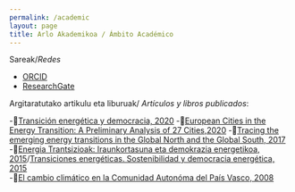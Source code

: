 ```yaml
---
permalink: /academic
layout: page
title: Arlo Akademikoa / Ámbito Académico
---
```

Sareak/*Redes*
- [ORCID](https://orcid.org/0000-0002-9050-9155)
- [ResearchGate](https://www.researchgate.net/profile/Izaro_Basurko) 

Argitaratutako artikulu eta liburuak/ *Artículos y libros publicados*:

-📝[Transición energética y democracia, 2020](https://publicaciones.hegoa.ehu.eus/es/publications/437)
-📝[European Cities in the Energy Transition: A Preliminary Analysis of 27 Cities,2020](https://www.mdpi.com/1996-1073/13/6/1315)
-📝[Tracing the emerging energy transitions in the Global North and the Global South, 2017](https://www.sciencedirect.com/science/article/pii/S0360319917317913?via%3Dihub)
-📕[Energia Trantsizioak: Iraunkortasuna eta demokrazia energetikoa, 2015](https://web-argitalpena.adm.ehu.es/listaproductos.asp?IdProducts=UCB00163118)/[Transiciones energéticas. Sostenibilidad y democracia energética, 2015](https://web-argitalpena.adm.ehu.es/listaproductos.asp?IdProducts=UCB00152043&titulo=Transiciones%20energ%E9ticas.%20Sostenibilidad%20y%20democracia%20energ%E9tica)  
-📝[El cambio climático en la Comunidad Autonóma del País Vasco, 2008](https://dialnet.unirioja.es/servlet/articulo?codigo=2555604)






